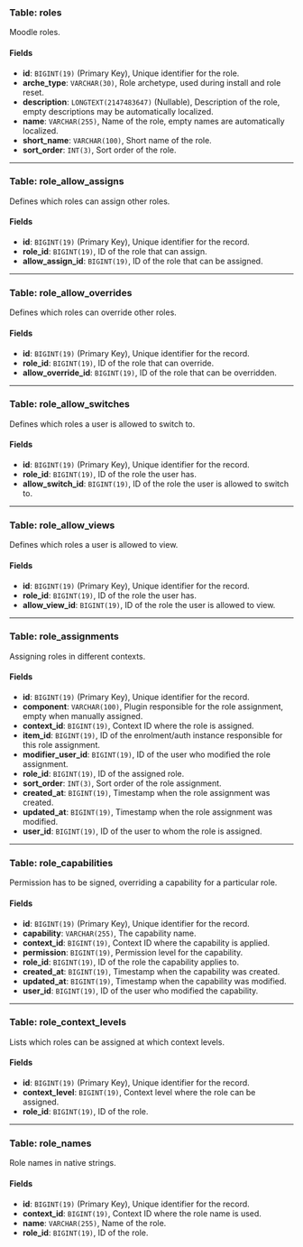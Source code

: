 ### Table: roles

Moodle roles.

#### Fields

- **id**: `BIGINT(19)` (Primary Key), Unique identifier for the role.
- **arche_type**: `VARCHAR(30)`, Role archetype, used during install and role reset.
- **description**: `LONGTEXT(2147483647)` (Nullable), Description of the role, empty descriptions may be automatically localized.
- **name**: `VARCHAR(255)`, Name of the role, empty names are automatically localized.
- **short_name**: `VARCHAR(100)`, Short name of the role.
- **sort_order**: `INT(3)`, Sort order of the role.

---

### Table: role_allow_assigns

Defines which roles can assign other roles.

#### Fields

- **id**: `BIGINT(19)` (Primary Key), Unique identifier for the record.
- **role_id**: `BIGINT(19)`, ID of the role that can assign.
- **allow_assign_id**: `BIGINT(19)`, ID of the role that can be assigned.

---

### Table: role_allow_overrides

Defines which roles can override other roles.

#### Fields

- **id**: `BIGINT(19)` (Primary Key), Unique identifier for the record.
- **role_id**: `BIGINT(19)`, ID of the role that can override.
- **allow_override_id**: `BIGINT(19)`, ID of the role that can be overridden.

---

### Table: role_allow_switches

Defines which roles a user is allowed to switch to.

#### Fields

- **id**: `BIGINT(19)` (Primary Key), Unique identifier for the record.
- **role_id**: `BIGINT(19)`, ID of the role the user has.
- **allow_switch_id**: `BIGINT(19)`, ID of the role the user is allowed to switch to.

---

### Table: role_allow_views

Defines which roles a user is allowed to view.

#### Fields

- **id**: `BIGINT(19)` (Primary Key), Unique identifier for the record.
- **role_id**: `BIGINT(19)`, ID of the role the user has.
- **allow_view_id**: `BIGINT(19)`, ID of the role the user is allowed to view.

---

### Table: role_assignments

Assigning roles in different contexts.

#### Fields

- **id**: `BIGINT(19)` (Primary Key), Unique identifier for the record.
- **component**: `VARCHAR(100)`, Plugin responsible for the role assignment, empty when manually assigned.
- **context_id**: `BIGINT(19)`, Context ID where the role is assigned.
- **item_id**: `BIGINT(19)`, ID of the enrolment/auth instance responsible for this role assignment.
- **modifier_user_id**: `BIGINT(19)`, ID of the user who modified the role assignment.
- **role_id**: `BIGINT(19)`, ID of the assigned role.
- **sort_order**: `INT(3)`, Sort order of the role assignment.
- **created_at**: `BIGINT(19)`, Timestamp when the role assignment was created.
- **updated_at**: `BIGINT(19)`, Timestamp when the role assignment was modified.
- **user_id**: `BIGINT(19)`, ID of the user to whom the role is assigned.

---

### Table: role_capabilities

Permission has to be signed, overriding a capability for a particular role.

#### Fields

- **id**: `BIGINT(19)` (Primary Key), Unique identifier for the record.
- **capability**: `VARCHAR(255)`, The capability name.
- **context_id**: `BIGINT(19)`, Context ID where the capability is applied.
- **permission**: `BIGINT(19)`, Permission level for the capability.
- **role_id**: `BIGINT(19)`, ID of the role the capability applies to.
- **created_at**: `BIGINT(19)`, Timestamp when the capability was created.
- **updated_at**: `BIGINT(19)`, Timestamp when the capability was modified.
- **user_id**: `BIGINT(19)`, ID of the user who modified the capability.

---

### Table: role_context_levels

Lists which roles can be assigned at which context levels.

#### Fields

- **id**: `BIGINT(19)` (Primary Key), Unique identifier for the record.
- **context_level**: `BIGINT(19)`, Context level where the role can be assigned.
- **role_id**: `BIGINT(19)`, ID of the role.

---

### Table: role_names

Role names in native strings.

#### Fields

- **id**: `BIGINT(19)` (Primary Key), Unique identifier for the record.
- **context_id**: `BIGINT(19)`, Context ID where the role name is used.
- **name**: `VARCHAR(255)`, Name of the role.
- **role_id**: `BIGINT(19)`, ID of the role.

